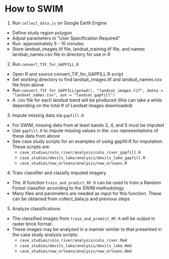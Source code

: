 # How to SWIM

1. Run `collect_data.js` on Google Earth Engine

- Define study region polygon
- Adjust parameters in "User Specification Required"
- Run: approximately 5 - 10 minutes
- Store landsat_images.tif file, landsat_training.tif file, and names landsat_names.csv file in directory for use in R

2. Run `convert_TIF_for_GAPFILL.R`

- Open R and source convert_TIF_for_GAPFILL.R script
- Set working directory to find landsat_images.tif and landsat_names.csv file from above
- Run `convert_TIF_for_GAPFILL(getwd(), "landsat_images.tif", dates = "landsat_names.csv", out = "landsat_gapfill")`
- A .csv file for each landsat band will be produced (this can take a while depending on the total # of Landsat images downloaded)

3. Impute missing data via `gapfill.R`

- For SWIM, missing data from at least bands 2, 4, and 5 must be imputed
- Use `gapfill.R` to impute missing values in the .csv representations of these data from above
- See case study scripts for an examples of using gapfill.R for imputation. These scripts are:
  - `case_studies/colo_river/analysis/colo_river_gapfill.R`
  - `case_studies/devils_lake/analysis/devils_lake_gapfill.R`
  - `case_studies/new_orleans/analysis/new_orleans.R`

4. Train classifier and classify imputed imagery

- The .R function `train_and_predict_RF.R` can be used to train a Random Forest classifier according to the SWIM methodology
- Many files and parameters are needed as input for this function. These can be obtained from collect_data.js and previous steps

5. Analyze classifications

- The classified images from `train_and_predict_RF.R` will be output in raster brick format. 
- These images may be analyzed in a manner similar to that presented in the case study analysis scripts:
  - `case_studies/colo_river/analysis/colo_river.Rmd`
  - `case_studies/devils_lake/analysis/devils_lake.Rmd`
  - `case_studies/new_orleans/analysis/new_orleans.Rmd`
